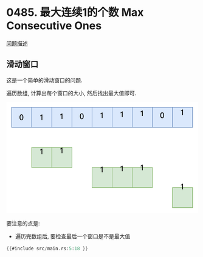 # 0485. 最大连续1的个数 Max Consecutive Ones

[问题描述](../problems/0485.max-consecutive-ones/content.html)

## 滑动窗口

这是一个简单的滑动窗口的问题.

遍历数组, 计算出每个窗口的大小, 然后找出最大值即可.

![sliding-window](assets/sliding-window.svg)

要注意的点是:

- 遍历完数组后, 要检查最后一个窗口是不是最大值

```rust
{{#include src/main.rs:5:18 }}
```